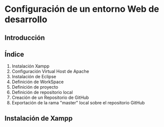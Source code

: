 # **Configuración de un entorno Web de desarrollo**
## Introducción
## Índice
1. Instalación Xampp
1. Configuración Virtual Host de Apache
1. Instalación de Eclipse
1. Definición de WorkSpace
1. Definición de proyecto
1. Definición de repositorio local
1. Creación de un Repositorio de GitHub
1. Exportación de la rama "master" local sobre el repositorio GitHub

## Instalación de Xampp

